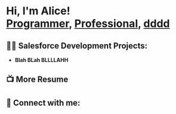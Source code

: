 <h1>Hi, I'm Alice! <br/> <a href="https://github.com">Programmer</a>, <a href="https://www.linkedin.com/in/joshmadakor/"> Professional</a>, <a href="https://www.youtube.com/">dddd</a></h1>

<h2>👨‍💻 Salesforce Development Projects:</h2>

- <b>Blah BLah BLLLLAHH</b>


<h2>📺 More Resume</h2>


<h2> 🤳 Connect with me:</h2>

[linkedin]: https://www.linkedin.com/in/alice-neumeister-1b838490/
[Trailblazer]: https://www.salesforce.com/trailblazer/aneumeister
<!--

